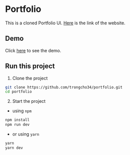 # Portfolio
This is a cloned Portfolio UI. [Here](https://portfolio.framer.website/) is the link of the website.

## Demo
Click [here](https://storage-exercise.s3.ap-southeast-1.amazonaws.com/out/index.html) to see the demo.

## Run this project
1. Clone the project
```bash
git clone https://github.com/trongcho34/portfolio.git
cd portfolio
```

2. Start the project
- using `npm`
```bash
npm install
npm run dev
```
- or using `yarn`
```bash
yarn
yarn dev
```
